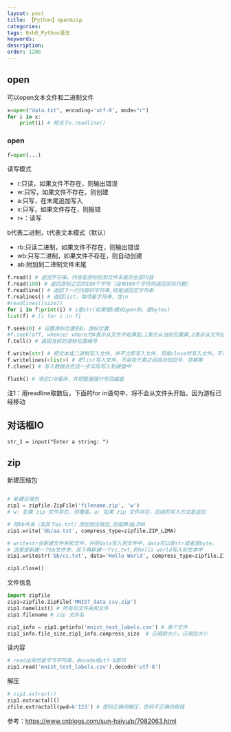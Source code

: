```yaml
---
layout: post
title: 【Python】open&zip
categories:
tags: 0xb0_Python语法
keywords:
description:
order: 1206
---
```




## open
可以open文本文件和二进制文件
```python
x=open("data.txt", encoding='utf-8', mode="r")
for i in x:
    print(i) # 相当于x.readline()
```

### open
```python
f=open(...)
```

读写模式
- r:只读，如果文件不存在，则输出错误
- w:只写，如果文件不存在，则创建
- a:只写，在末尾追加写入
- x:只写，如果文件存在，则报错
- r+：读写

b代表二进制，t代表文本模式（默认）
- rb:只读二进制，如果文件不存在，则输出错误
- wb:只写二进制，如果文件不存在，则自动创建
- ab:附加到二进制文件末尾



```python
f.read() # 返回字符串，内容是游标后到文件末尾的全部内容
f.read(100) # 返回游标之后的100个字符（没有100个字符则返回实际行数）
f.readline() # 返回下一行内容的字符串,结尾返回空字符串
f.realines() # 返回list，每项是字符串，含\n
#readlines([size])
for i in f:print(i) # i是str(如果是b模式open的，是bytes)
list(f) # [i for i in f]

f.seek(0) # 设置游标位置到0，游标位置
#f.seek(off, whence) where为0表示从文件开始算起,1表示从当前位置算,2表示从文件结尾算，off可正可负.只有b模式，才允许1,2.
f.tell() # 返回当前的游标位置编号

f.write(str) # 把文本或二进制写入文件。并不立即写入文件，而是close时写入文件。不会自动加换行符
f.writelines(<list>) # 把list写入文件，不会在元素之间自动加逗号、空格等
f.close() # 写入数据会在这一步实际写入到硬盘中

flush() # 清空I/O缓存，并把数据强行写回磁盘
```
注1：用readline取数后，下面的for in语句中，将不会从文件头开始，因为游标已经移动

## 对话框IO
```
str_1 = input("Enter a string: ")
```


## zip

新建压缩包
```py

# 新建压缩包
zip1 = zipfile.ZipFile('filename.zip', 'w')
# w: 如果 zip 文件存在，则覆盖。a: 如果 zip 文件存在，后续的写入方式是追加

# 将bb件夹（及其下aa.txt）添加到压缩包,压缩算法LZMA
zip1.write('bb/aa.txt', compress_type=zipfile.ZIP_LZMA)

# writestr会新建文件夹和文件，并把data写入到文件中，data可以是str或者是byte。
# 这里是新建一个bb文件夹，其下再新建一个cc.txt,将hello world写入到文本中
zip1.writestr('bb/cc.txt', data='Hello World', compress_type=zipfile.ZIP_DEFLATED)

zip1.close()
```





文件信息
```py
import zipfile
zip1=zipfile.ZipFile('MNIST_data_csv.zip')
zip1.namelist() # 所有的文件夹和文件
zip1.filename # zip 文件名

zip1_info = zip1.getinfo('mnist_test_labels.csv') # 单个文件
zip1_info.file_size,zip1_info.compress_size  # 压缩前大小，压缩后大小
```

读内容
```py
# read出来的是字节字符串，decode成utf-8即可
zip1.read('mnist_test_labels.csv').decode('utf-8')
```

解压
```py
# zip1.extract()
zip1.extractall()
zfile.extractall(pwd=b'123') # 密码正确则解压，密码不正确则报错
```






参考：https://www.cnblogs.com/sun-haiyu/p/7082063.html

